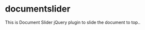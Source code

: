 documentslider
==============

This is Document Slider jQuery plugin to slide the document to top..
